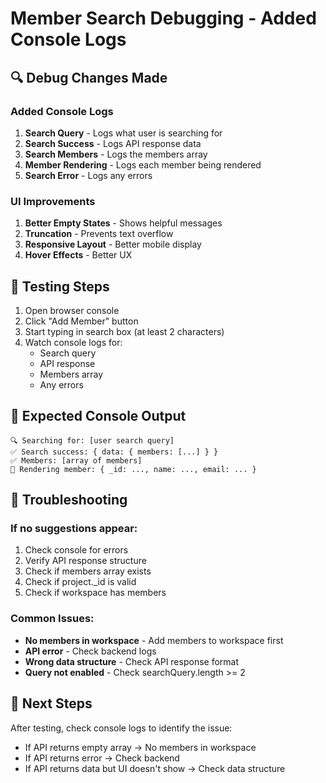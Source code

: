 # Member Search Debugging - Added Console Logs

## 🔍 Debug Changes Made

### Added Console Logs
1. **Search Query** - Logs what user is searching for
2. **Search Success** - Logs API response data
3. **Search Members** - Logs the members array
4. **Member Rendering** - Logs each member being rendered
5. **Search Error** - Logs any errors

### UI Improvements
1. **Better Empty States** - Shows helpful messages
2. **Truncation** - Prevents text overflow
3. **Responsive Layout** - Better mobile display
4. **Hover Effects** - Better UX

## 🧪 Testing Steps

1. Open browser console
2. Click "Add Member" button
3. Start typing in search box (at least 2 characters)
4. Watch console logs for:
   - Search query
   - API response
   - Members array
   - Any errors

## 🔧 Expected Console Output

```
🔍 Searching for: [user search query]
✅ Search success: { data: { members: [...] } }
✅ Members: [array of members]
👤 Rendering member: { _id: ..., name: ..., email: ... }
```

## 🐛 Troubleshooting

### If no suggestions appear:
1. Check console for errors
2. Verify API response structure
3. Check if members array exists
4. Check if project._id is valid
5. Check if workspace has members

### Common Issues:
- **No members in workspace** - Add members to workspace first
- **API error** - Check backend logs
- **Wrong data structure** - Check API response format
- **Query not enabled** - Check searchQuery.length >= 2

## 📝 Next Steps

After testing, check console logs to identify the issue:
- If API returns empty array → No members in workspace
- If API returns error → Check backend
- If API returns data but UI doesn't show → Check data structure

